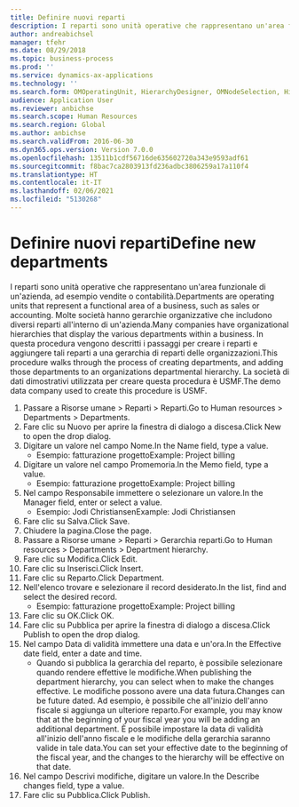 ```yaml
---
title: Definire nuovi reparti
description: I reparti sono unità operative che rappresentano un'area funzionale di un'azienda, ad esempio vendite o contabilità.
author: andreabichsel
manager: tfehr
ms.date: 08/29/2018
ms.topic: business-process
ms.prod: ''
ms.service: dynamics-ax-applications
ms.technology: ''
ms.search.form: OMOperatingUnit, HierarchyDesigner, OMNodeSelection, HierarchyPublishAndCloseForm, HcmPersonnelManagementWorkspace
audience: Application User
ms.reviewer: anbichse
ms.search.scope: Human Resources
ms.search.region: Global
ms.author: anbichse
ms.search.validFrom: 2016-06-30
ms.dyn365.ops.version: Version 7.0.0
ms.openlocfilehash: 13511b1cdf56716de635602720a343e9593adf61
ms.sourcegitcommit: f8bac7ca2803913fd236adbc3806259a17a110f4
ms.translationtype: HT
ms.contentlocale: it-IT
ms.lasthandoff: 02/06/2021
ms.locfileid: "5130268"
---
```

# <a name="define-new-departments"></a><span data-ttu-id="5007b-103">Definire nuovi reparti</span><span class="sxs-lookup"><span data-stu-id="5007b-103">Define new departments</span></span>



<span data-ttu-id="5007b-104">I reparti sono unità operative che rappresentano un'area funzionale di un'azienda, ad esempio vendite o contabilità.</span><span class="sxs-lookup"><span data-stu-id="5007b-104">Departments are operating units that represent a functional area of a business, such as sales or accounting.</span></span> <span data-ttu-id="5007b-105">Molte società hanno gerarchie organizzative che includono diversi reparti all'interno di un'azienda.</span><span class="sxs-lookup"><span data-stu-id="5007b-105">Many companies have organizational hierarchies that display the various departments within a business.</span></span> <span data-ttu-id="5007b-106">In questa procedura vengono descritti i passaggi per creare i reparti e aggiungere tali reparti a una gerarchia di reparti delle organizzazioni.</span><span class="sxs-lookup"><span data-stu-id="5007b-106">This procedure walks through the process of creating departments, and adding those departments to an organizations departmental hierarchy.</span></span> <span data-ttu-id="5007b-107">La società di dati dimostrativi utilizzata per creare questa procedura è USMF.</span><span class="sxs-lookup"><span data-stu-id="5007b-107">The demo data company used to create this procedure is USMF.</span></span>

1. <span data-ttu-id="5007b-108">Passare a Risorse umane > Reparti > Reparti.</span><span class="sxs-lookup"><span data-stu-id="5007b-108">Go to Human resources > Departments > Departments.</span></span>
2. <span data-ttu-id="5007b-109">Fare clic su Nuovo per aprire la finestra di dialogo a discesa.</span><span class="sxs-lookup"><span data-stu-id="5007b-109">Click New to open the drop dialog.</span></span>
3. <span data-ttu-id="5007b-110">Digitare un valore nel campo Nome.</span><span class="sxs-lookup"><span data-stu-id="5007b-110">In the Name field, type a value.</span></span>
    * <span data-ttu-id="5007b-111">Esempio: fatturazione progetto</span><span class="sxs-lookup"><span data-stu-id="5007b-111">Example: Project billing</span></span>  
4. <span data-ttu-id="5007b-112">Digitare un valore nel campo Promemoria.</span><span class="sxs-lookup"><span data-stu-id="5007b-112">In the Memo field, type a value.</span></span>
    * <span data-ttu-id="5007b-113">Esempio: fatturazione progetto</span><span class="sxs-lookup"><span data-stu-id="5007b-113">Example: Project billing</span></span>  
5. <span data-ttu-id="5007b-114">Nel campo Responsabile immettere o selezionare un valore.</span><span class="sxs-lookup"><span data-stu-id="5007b-114">In the Manager field, enter or select a value.</span></span>
    * <span data-ttu-id="5007b-115">Esempio: Jodi Christiansen</span><span class="sxs-lookup"><span data-stu-id="5007b-115">Example: Jodi Christiansen</span></span>  
6. <span data-ttu-id="5007b-116">Fare clic su Salva.</span><span class="sxs-lookup"><span data-stu-id="5007b-116">Click Save.</span></span>
7. <span data-ttu-id="5007b-117">Chiudere la pagina.</span><span class="sxs-lookup"><span data-stu-id="5007b-117">Close the page.</span></span>
8. <span data-ttu-id="5007b-118">Passare a Risorse umane > Reparti > Gerarchia reparti.</span><span class="sxs-lookup"><span data-stu-id="5007b-118">Go to Human resources > Departments > Department hierarchy.</span></span>
9. <span data-ttu-id="5007b-119">Fare clic su Modifica.</span><span class="sxs-lookup"><span data-stu-id="5007b-119">Click Edit.</span></span>
10. <span data-ttu-id="5007b-120">Fare clic su Inserisci.</span><span class="sxs-lookup"><span data-stu-id="5007b-120">Click Insert.</span></span>
11. <span data-ttu-id="5007b-121">Fare clic su Reparto.</span><span class="sxs-lookup"><span data-stu-id="5007b-121">Click Department.</span></span>
12. <span data-ttu-id="5007b-122">Nell'elenco trovare e selezionare il record desiderato.</span><span class="sxs-lookup"><span data-stu-id="5007b-122">In the list, find and select the desired record.</span></span>
    * <span data-ttu-id="5007b-123">Esempio: fatturazione progetto</span><span class="sxs-lookup"><span data-stu-id="5007b-123">Example: Project billing</span></span>  
13. <span data-ttu-id="5007b-124">Fare clic su OK.</span><span class="sxs-lookup"><span data-stu-id="5007b-124">Click OK.</span></span>
14. <span data-ttu-id="5007b-125">Fare clic su Pubblica per aprire la finestra di dialogo a discesa.</span><span class="sxs-lookup"><span data-stu-id="5007b-125">Click Publish to open the drop dialog.</span></span>
15. <span data-ttu-id="5007b-126">Nel campo Data di validità immettere una data e un'ora.</span><span class="sxs-lookup"><span data-stu-id="5007b-126">In the Effective date field, enter a date and time.</span></span>
    * <span data-ttu-id="5007b-127">Quando si pubblica la gerarchia del reparto, è possibile selezionare quando rendere effettive le modifiche.</span><span class="sxs-lookup"><span data-stu-id="5007b-127">When publishing the department hierarchy, you can select when to make the changes effective.</span></span> <span data-ttu-id="5007b-128">Le modifiche possono avere una data futura.</span><span class="sxs-lookup"><span data-stu-id="5007b-128">Changes can be future dated.</span></span> <span data-ttu-id="5007b-129">Ad esempio, è possibile che all'inizio dell'anno fiscale si aggiunga un ulteriore reparto.</span><span class="sxs-lookup"><span data-stu-id="5007b-129">For example, you may know that at the beginning of your fiscal year you will be adding an additional department.</span></span> <span data-ttu-id="5007b-130">È possibile impostare la data di validità all'inizio dell'anno fiscale e le modifiche della gerarchia saranno valide in tale data.</span><span class="sxs-lookup"><span data-stu-id="5007b-130">You can set your effective date to the beginning of the fiscal year, and the changes to the hierarchy will be effective on that date.</span></span>  
16. <span data-ttu-id="5007b-131">Nel campo Descrivi modifiche, digitare un valore.</span><span class="sxs-lookup"><span data-stu-id="5007b-131">In the Describe changes field, type a value.</span></span>
17. <span data-ttu-id="5007b-132">Fare clic su Pubblica.</span><span class="sxs-lookup"><span data-stu-id="5007b-132">Click Publish.</span></span>

